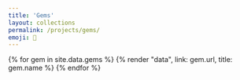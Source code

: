 ```yaml
---
title: 'Gems'
layout: collections
permalink: /projects/gems/
emoji: 💎
---
```


<dl class="data-list">
  {% for gem in site.data.gems %}
    {% render "data", link: gem.url, title: gem.name %}
  {% endfor %}
</dl>
